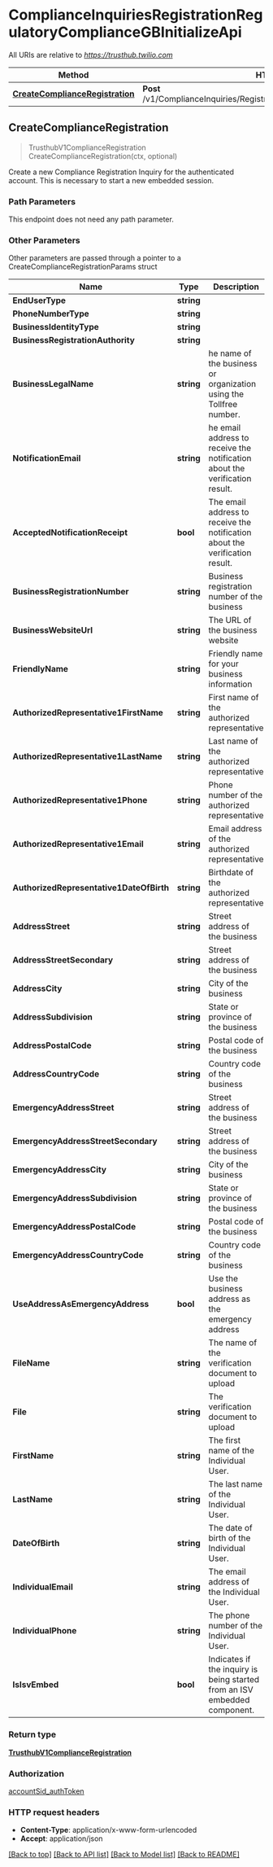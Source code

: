 # ComplianceInquiriesRegistrationRegulatoryComplianceGBInitializeApi

All URIs are relative to *https://trusthub.twilio.com*

Method | HTTP request | Description
------------- | ------------- | -------------
[**CreateComplianceRegistration**](ComplianceInquiriesRegistrationRegulatoryComplianceGBInitializeApi.md#CreateComplianceRegistration) | **Post** /v1/ComplianceInquiries/Registration/RegulatoryCompliance/GB/Initialize | 



## CreateComplianceRegistration

> TrusthubV1ComplianceRegistration CreateComplianceRegistration(ctx, optional)



Create a new Compliance Registration Inquiry for the authenticated account. This is necessary to start a new embedded session.

### Path Parameters

This endpoint does not need any path parameter.

### Other Parameters

Other parameters are passed through a pointer to a CreateComplianceRegistrationParams struct


Name | Type | Description
------------- | ------------- | -------------
**EndUserType** | **string** | 
**PhoneNumberType** | **string** | 
**BusinessIdentityType** | **string** | 
**BusinessRegistrationAuthority** | **string** | 
**BusinessLegalName** | **string** | he name of the business or organization using the Tollfree number.
**NotificationEmail** | **string** | he email address to receive the notification about the verification result.
**AcceptedNotificationReceipt** | **bool** | The email address to receive the notification about the verification result.
**BusinessRegistrationNumber** | **string** | Business registration number of the business
**BusinessWebsiteUrl** | **string** | The URL of the business website
**FriendlyName** | **string** | Friendly name for your business information
**AuthorizedRepresentative1FirstName** | **string** | First name of the authorized representative
**AuthorizedRepresentative1LastName** | **string** | Last name of the authorized representative
**AuthorizedRepresentative1Phone** | **string** | Phone number of the authorized representative
**AuthorizedRepresentative1Email** | **string** | Email address of the authorized representative
**AuthorizedRepresentative1DateOfBirth** | **string** | Birthdate of the authorized representative
**AddressStreet** | **string** | Street address of the business
**AddressStreetSecondary** | **string** | Street address of the business
**AddressCity** | **string** | City of the business
**AddressSubdivision** | **string** | State or province of the business
**AddressPostalCode** | **string** | Postal code of the business
**AddressCountryCode** | **string** | Country code of the business
**EmergencyAddressStreet** | **string** | Street address of the business
**EmergencyAddressStreetSecondary** | **string** | Street address of the business
**EmergencyAddressCity** | **string** | City of the business
**EmergencyAddressSubdivision** | **string** | State or province of the business
**EmergencyAddressPostalCode** | **string** | Postal code of the business
**EmergencyAddressCountryCode** | **string** | Country code of the business
**UseAddressAsEmergencyAddress** | **bool** | Use the business address as the emergency address
**FileName** | **string** | The name of the verification document to upload
**File** | **string** | The verification document to upload
**FirstName** | **string** | The first name of the Individual User.
**LastName** | **string** | The last name of the Individual User.
**DateOfBirth** | **string** | The date of birth of the Individual User.
**IndividualEmail** | **string** | The email address of the Individual User.
**IndividualPhone** | **string** | The phone number of the Individual User.
**IsIsvEmbed** | **bool** | Indicates if the inquiry is being started from an ISV embedded component.

### Return type

[**TrusthubV1ComplianceRegistration**](TrusthubV1ComplianceRegistration.md)

### Authorization

[accountSid_authToken](../README.md#accountSid_authToken)

### HTTP request headers

- **Content-Type**: application/x-www-form-urlencoded
- **Accept**: application/json

[[Back to top]](#) [[Back to API list]](../README.md#documentation-for-api-endpoints)
[[Back to Model list]](../README.md#documentation-for-models)
[[Back to README]](../README.md)

